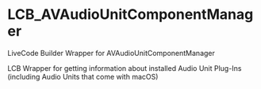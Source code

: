 # LCB_AVAudioUnitComponentManager
LiveCode Builder Wrapper for AVAudioUnitComponentManager

LCB Wrapper for getting information about installed Audio Unit Plug-Ins (including Audio Units that come with macOS)
